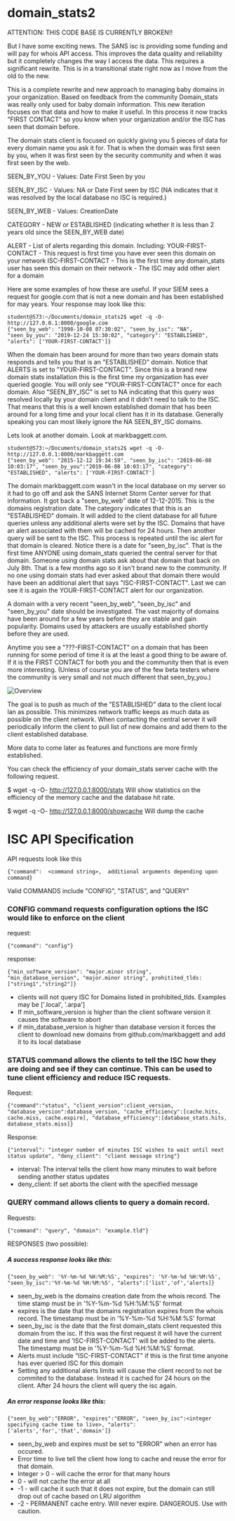 # domain_stats2

ATTENTION:    THIS CODE BASE IS CURRENTLY BROKEN!!

But I have some exciting news.  The SANS isc is providing some funding and will pay for whois API access.   This improves the data quality and reliability but it completely changes the way I access the data.  This requires a significant rewrite.  This is in a transitional state right now as I move from the old to the new. 


This is a complete rewrite and new approach to managing baby domains in your organization.  Based on feedback from the community Domain_stats was really only used for baby domain information.  This new iteration focuses on that data and how to make it useful.  In this process it now tracks "FIRST CONTACT" so you know when your organization and/or the ISC has seen that domain before.

The domain stats client is focused on quickly giving you 5 pieces of data for every domain name you ask it for.  That is when the domain was first seen by you, when it was first seen by the security community and when it was first seen by the web.

SEEN_BY_YOU - Values: Date First Seen by you

SEEN_BY_ISC  - Values: NA or Date First seen by ISC  (NA indicates that it was resolved by the local database no ISC is required.)

SEEN_BY_WEB - Values: CreationDate

CATEGORY    - NEW or ESTABLISHED  (indicating whether it is less than 2 years old since the SEEN_BY_WEB date)

ALERT      -  List of alerts regarding this domain.   Including:
              YOUR-FIRST-CONTACT  - This request is first time you have ever seen this domain on your network
              ISC-FIRST-CONTACT  - This is the first time any domain_stats user has seen this domain on their network
              <other>  - The ISC may add other alert for a domain 


Here are some examples of how these are useful.
If your SIEM sees a request for google.com that is not a new domain and has been established for may years. Your response may look like this:

```
student@573:~/Documents/domain_stats2$ wget -q -O- http://127.0.0.1:8000/google.com
{"seen_by_web": "1998-10-08 07:30:02", "seen_by_isc": "NA", "seen_by_you": "2019-12-24 15:30:02", "category": "ESTABLISHED", "alerts": ['YOUR-FIRST-CONTACT']}
```
When the domain has been around for more than two years domain stats responds and tells you that is an "ESTABLISHED" domain.  Notice that ALERTS is set to "YOUR-FIRST-CONTACT". Since this is a brand new domain stats installation this is the first time my organization has ever queried google.  You will only see "YOUR-FIRST-CONTACT" once for each domain. Also "SEEN_BY_ISC" is set to NA indicating that this query was resolved locally by your domain client and it didn't need to talk to the ISC.  That means that this is a well known established domain that has been around for a long time and your local client has it in its database.  Generally speaking you can most likely ignore the NA SEEN_BY_ISC domains.
 
Lets look at another domain.  Look at markbaggett.com.

```
student@573:~/Documents/domain_stats2$ wget -q -O- http://127.0.0.1:8000/markbaggett.com
{"seen_by_web": "2015-12-12 19:34:59", "seen_by_isc": "2019-06-08 10:03:17", "seen_by_you":"2019-06-08 10:03:17", "category": "ESTABLISHED", "alerts": ['YOUR-FIRST-CONTACT'] 
```
The domain markbaggett.com wasn't in the local database on my server so it had to go off and ask the SANS Internet Storm Center server for that information. It got back a "seen_by_web" date of 12-12-2015.  This is the domains registration date. The category indicates that this is an "ESTABLISHED" domain.  It will added to the client database for all future queries unless any additional alerts were set by the ISC. Domains that have an alert associated with them will be cached for 24 hours. Then another query will be sent to the ISC.  This process is repeated until the isc alert for that domain is cleared.  Notice there is a date for "seen_by_isc".  That is the first time ANYONE using domain_stats queried the central server for that domain. Someone using domain stats ask about that domain that back on July 8th. That is a few months ago so it isn't brand new to the community. If no one using domain stats had ever asked about that domain there would have been an additional alert that says "ISC-FIRST-CONTACT". Last we can see it is again the YOUR-FIRST-CONTACT alert for our organization.   

A domain with a very recent "seen_by_web", "seen_by_isc" and "seen_by_you" date should be investigated. The vast majority of domains have been around for a few years before they are stable and gain popularity.  Domains used by attackers are usually established shortly before they are used. 

Anytime you see a "???-FIRST-CONTACT" on a domain that has been running for some period of time it is at the least a good thing to be aware of.  If it is the FIRST CONTACT for both you and the community then that is even more interesting. (Unless of course you are of the few beta testers where the community is very small and not much different that seen_by_you.)


![Overview](overview.jpg)


The goal is to push as much of the "ESTABLISHED" data to the client local lan as possible. This minimizes network traffic keeps as much data as possible on the client network. When contacting the central server it will periodically inform the client to pull list of new domains and add them to the client established database.

More data to come later as features and functions are more firmly established.

You can check the efficiency of your domain_stats server cache with the following request.

$ wget -q -O- http://127.0.0.1:8000/stats
Will show statistics on the efficiency of the memory cache and the database hit rate.

$ wget -q -O- http://127.0.0.1:8000/showcache
Will dump the cache



# ISC API Specification
API requests look like this
```
{"command":  <command string>,  additional arguments depending upon command}
```
Valid COMMANDS include "CONFIG", "STATUS", and "QUERY"



### **CONFIG command requests configuration options the ISC would like to enforce on the client**
request:
```
{"command": "config"}
```
response:
```
{"min_software_version": "major.minor string",  "min_database_version", "major.minor string", prohitited_tlds:["string1","string2"]}
```
- clients will not query ISC for Domains listed in prohibited_tlds.   Examples may be ['.local', '.arpa']
- If min_software_version is higher than the client software version it causes the software to abort
- if min_database_version is higher than database version it forces the client to download new domains from github.com/markbaggett and add it to its local database



### **STATUS command allows the clients to tell the ISC how they are doing and see if they can continue.  This can be used to tune client efficiency and reduce ISC requests.**
Request:
```
{"command":"status", "client_version":client_version, "database_version":database_version, "cache_efficiency":[cache.hits, cache.miss, cache.expire], "database_efficiency":[database_stats.hits, database_stats.miss]}
```
Response:
```
{"interval": "integer number of minutes ISC wishes to wait until next status update", "deny_client": "client message string"}
```
- interval: The interval tells the client how many minutes to wait before sending another status updates
- deny_client: If set aborts the client with the specified message



### **QUERY command allows clients to query a domain record.**
Requests:
```
{"command": "query", "domain": "example.tld"}
```
RESPONSES (two possible):
##### A success response looks like this:

```
{"seen_by_web": '%Y-%m-%d %H:%M:%S', "expires": '%Y-%m-%d %H:%M:%S', "seen_by_isc":'%Y-%m-%d %H:%M:%S', "alerts":['list','of','alerts]}
```
   - seen_by_web is the domains creation date from the whois record. The time stamp must be in '%Y-%m-%d %H:%M:%S' format
   - expires is the date that the domains registration expires from the whois record. The timestamp must be in '%Y-%m-%d %H:%M:%S' format
   - seen_by_isc is the date that the first domain_stats client requested this domain from the isc. If this was the first request it will have the current date and time and 'ISC-FIRST-CONTACT' will be added to the alerts. The timestamp must be in '%Y-%m-%d %H:%M:%S' format.
   - Alerts must include "ISC-FIRST-CONTACT" if this is the first time anyone has ever queried ISC for this domain
   - Setting any additional alerts limits will cause the client record to not be commited to the database. Instead it is cached for 24 hours on the client.  After 24 hours the client will query the isc again.
##### An error response looks like this:

```
{"seen_by_web":"ERROR", "expires":"ERROR", "seen_by_isc":<integer specifying cache time to live>, "alerts":['alerts','for','that','domain']}
```
   - seen_by_web and expires must be set to "ERROR" when an error has occured.
   - Error time to live tell the client how long to cache and reuse the error for that domain.
   - Integer > 0 - will cache the error for that many hours
   - 0 - will not cache the error at all
   - -1 - will cache it such that it does not expire, but the domain can still drop out of cache based on LRU algorithm
   - -2 - PERMANENT cache entry.  Will never expire.  DANGEROUS. Use with caution.
    